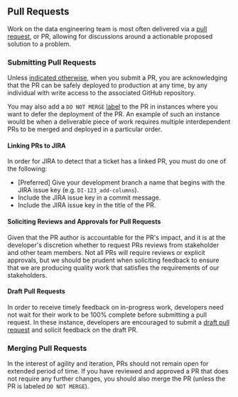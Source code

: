 ## Pull Requests

Work on the data engineering team is most often delivered via a [pull request](communication.md#everything-starts-with-a-pull-request), or PR, allowing for discussions around a actionable proposed solution to a problem.

### Submitting Pull Requests

Unless [indicated otherwise](pull-requests.md#draft-pull-requests), when you submit a PR, you are acknowledging that the PR can be safely deployed to production at any time, by any individual with write access to the associated GitHub repository. 

You may also add a `DO NOT MERGE` [label](https://docs.github.com/en/issues/using-labels-and-milestones-to-track-work/managing-labels) to the PR in instances where you want to defer the deployment of the PR. An example of such an instance would be when a deliverable piece of work requires multiple interdependent PRs to be merged and deployed in a particular order.

#### Linking PRs to JIRA

In order for JIRA to detect that a ticket has a linked PR, you must do one of the following:

* [Preferred] Give your development branch a name that begins with the JIRA issue key (e.g. `DI-123_add-columns`).
* Include the JIRA issue key in a commit message.
* Include the JIRA issue key in the title of the PR.

#### Soliciting Reviews and Approvals for Pull Requests

Given that the PR author is accountable for the PR's impact, and it is at the developer's discretion whether to request PRs reviews from stakeholder and other team members. Not all PRs will require reviews or explicit approvals, but we should be prudent when soliciting feedback to ensure that we are producing quality work that satisfies the requirements of our stakeholders.

#### Draft Pull Requests

In order to receive timely feedback on in-progress work, developers need not wait for their work to be 100% complete before submitting a pull request. In these instance, developers are encouraged to submit a [draft pull request](https://github.blog/2019-02-14-introducing-draft-pull-requests/) and solicit feedback on the draft PR.

### Merging Pull Requests

In the interest of agility and iteration, PRs should not remain open for extended period of time. If you have reviewed and approved a PR that does not require any further changes, you should also merge the PR (unless the PR is labeled `DO NOT MERGE`).


